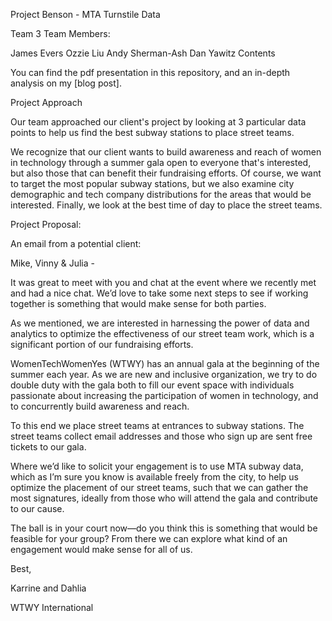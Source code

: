 Project Benson - MTA Turnstile Data

Team 3 Team Members:

James Evers
Ozzie Liu
Andy Sherman-Ash
Dan Yawitz
Contents

You can find the pdf presentation in this repository, and an in-depth analysis on my [blog post].

Project Approach

Our team approached our client's project by looking at 3 particular data points to help us find the best subway stations to place street teams.

We recognize that our client wants to build awareness and reach of women in technology through a summer gala open to everyone that's interested, but also those that can benefit their fundraising efforts. Of course, we want to target the most popular subway stations, but we also examine city demographic and tech company distributions for the areas that would be interested. Finally, we look at the best time of day to place the street teams.

Project Proposal:

An email from a potential client:

Mike, Vinny & Julia -

It was great to meet with you and chat at the event where we recently met and had a nice chat. We’d love to take some next steps to see if working together is something that would make sense for both parties.

As we mentioned, we are interested in harnessing the power of data and analytics to optimize the effectiveness of our street team work, which is a significant portion of our fundraising efforts.

WomenTechWomenYes (WTWY) has an annual gala at the beginning of the summer each year. As we are new and inclusive organization, we try to do double duty with the gala both to fill our event space with individuals passionate about increasing the participation of women in technology, and to concurrently build awareness and reach.

To this end we place street teams at entrances to subway stations. The street teams collect email addresses and those who sign up are sent free tickets to our gala.

Where we’d like to solicit your engagement is to use MTA subway data, which as I’m sure you know is available freely from the city, to help us optimize the placement of our street teams, such that we can gather the most signatures, ideally from those who will attend the gala and contribute to our cause.

The ball is in your court now—do you think this is something that would be feasible for your group? From there we can explore what kind of an engagement would make sense for all of us.

Best,

Karrine and Dahlia

WTWY International
